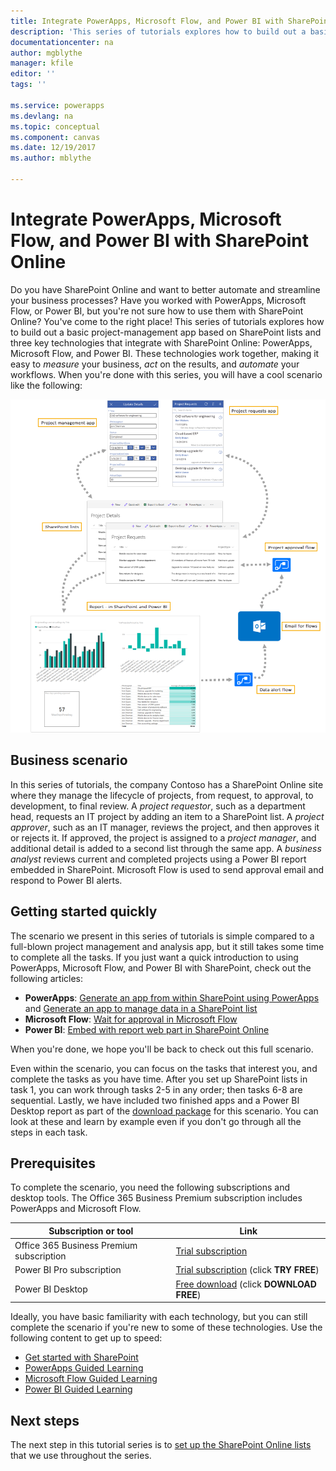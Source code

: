 ```yaml
---
title: Integrate PowerApps, Microsoft Flow, and Power BI with SharePoint Online (Introduction) | Microsoft Docs
description: 'This series of tutorials explores how to build out a basic project-management app based on SharePoint lists and three key technologies that integrate with SharePoint Online: PowerApps, Microsoft Flow, and Power BI.'
documentationcenter: na
author: mgblythe
manager: kfile
editor: ''
tags: ''

ms.service: powerapps
ms.devlang: na
ms.topic: conceptual
ms.component: canvas
ms.date: 12/19/2017
ms.author: mblythe

---
```

# Integrate PowerApps, Microsoft Flow, and Power BI with SharePoint Online
Do you have SharePoint Online and want to better automate and streamline your business processes? Have you worked with PowerApps, Microsoft Flow, or Power BI, but you're not sure how to use them with SharePoint Online? You've come to the right place! This series of tutorials explores how to build out a basic project-management app based on SharePoint lists and three key technologies that integrate with SharePoint Online: PowerApps, Microsoft Flow, and Power BI. These technologies work together, making it easy to *measure* your business, *act* on the results, and *automate* your workflows. When you're done with this series, you will have a cool scenario like the following:

![Diagram of completed scenario](./media/sharepoint-scenario-intro/composite-with-background.png)

## Business scenario
In this series of tutorials, the company Contoso has a SharePoint Online site where they manage the lifecycle of projects, from request, to approval, to development, to final review. A *project requestor*, such as a department head, requests an IT project by adding an item to a SharePoint list. A *project approver*, such as an IT manager, reviews the project, and then approves it or rejects it. If approved, the project is assigned to a *project manager*, and additional detail is added to a second list through the same app. A *business analyst* reviews current and completed projects using a Power BI report embedded in SharePoint.  Microsoft Flow is used to send approval email and respond to Power BI alerts.

## Getting started quickly
The scenario we present in this series of tutorials is simple compared to a full-blown project management and analysis app, but it still takes some time to complete all the tasks. If you just want a quick introduction to using PowerApps, Microsoft Flow, and Power BI with SharePoint, check out the following articles:

* **PowerApps**: [Generate an app from within SharePoint using PowerApps](generate-app-from-sharepoint-list-interface.md) and [Generate an app to manage data in a SharePoint list](app-from-sharepoint.md)
* **Microsoft Flow**: [Wait for approval in Microsoft Flow](https://docs.microsoft.com/flow/wait-for-approvals)
* **Power BI**: [Embed with report web part in SharePoint Online](https://docs.microsoft.com/power-bi/service-embed-report-spo)

When you're done, we hope you'll be back to check out this full scenario.

Even within the scenario, you can focus on the tasks that interest you, and complete the tasks as you have time. After you set up SharePoint lists in task 1, you can work through tasks 2-5 in any order; then tasks 6-8 are sequential. Lastly, we have included two finished apps and a Power BI Desktop report as part of the [download package](https://aka.ms/o4ia0f) for this scenario. You can look at these and learn by example even if you don't go through all the steps in each task.

## Prerequisites
To complete the scenario, you need the following subscriptions and desktop tools. The Office 365 Business Premium subscription includes PowerApps and Microsoft Flow.

| **Subscription or tool** | **Link** |
| --- | --- |
| Office 365 Business Premium subscription |[Trial subscription](https://signup.microsoft.com/Signup?OfferId=467eab54-127b-42d3-b046-3844b860bebf&dl=O365_BUSINESS_PREMIUM&ali=1) |
| Power BI Pro subscription |[Trial subscription](https://powerbi.microsoft.com/get-started/) (click **TRY FREE**) |
| Power BI Desktop |[Free download](https://powerbi.microsoft.com/get-started/) (click **DOWNLOAD FREE**) |

Ideally, you have basic familiarity with each technology, but you can still complete the scenario if you're new to some of these technologies. Use the following content to get up to speed:

* [Get started with SharePoint](https://support.office.com/article/Get-started-with-SharePoint-909ec2f0-05c8-4e92-8ad3-3f8b0b6cf261)
* [PowerApps Guided Learning](../../guided-learning/index.md)
* [Microsoft Flow Guided Learning](https://docs.microsoft.com/flow/guided-learning/)
* [Power BI Guided Learning](https://docs.microsoft.com/power-bi/guided-learning/)

## Next steps
The next step in this tutorial series is to [set up the SharePoint Online lists](sharepoint-scenario-setup.md) that we use throughout the series.

